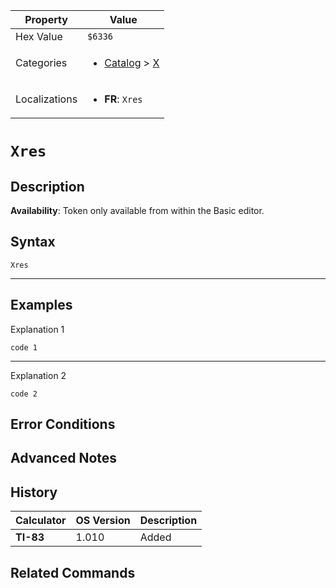 | Property      | Value |
|---------------|-------|
| Hex Value     | `$6336`|
| Categories    | <ul><li>[Catalog](<../categories/Catalog.md>) > [X](<../categories/Catalog.md#X>)</li></ul> |
| Localizations | <ul><li><b>FR</b>: `Xres`</li></ul> |

# `Xres`

## Description



<b>Availability</b>: Token only available from within the Basic editor.

## Syntax
`Xres`

<hr>

## Examples

Explanation 1
```ti-basic
code 1
```
---
Explanation 2
```ti-basic
code 2
```

## Error Conditions


## Advanced Notes


## History
| Calculator | OS Version | Description |
|------------|------------|-------------|
| <b>TI-83</b> | 1.010 | Added

## Related Commands

    